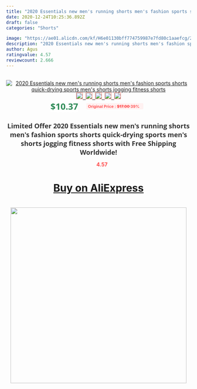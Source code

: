 ```yaml
---
title: "2020 Essentials new men's running shorts men's fashion sports shorts quick-drying sports men's shorts jogging fitness shorts"
date: 2020-12-24T10:25:36.892Z
draft: false
categories: "Shorts"

image: "https://ae01.alicdn.com/kf/H6e01130bff774759987e7fd80c1aaefcg/2020-Essentials-new-men-s-running-shorts-men-s-fashion-sports-shorts-quick-drying-sports-men.jpg"
description: "2020 Essentials new men's running shorts men's fashion sports shorts quick-drying sports men's shorts jogging fitness shorts"
author: Agus
ratingvalue: 4.57
reviewcount: 2.666
---
```

<br>
<div style="text-align: center;">
<a href="https://s.click.aliexpress.com/e/_9je52d" target="_blank" rel="nofollow noopener noreferrer"><img alt="2020 Essentials new men's running shorts men's fashion sports shorts quick-drying sports men's shorts jogging fitness shorts" class="magnifier-image" src="https://ae01.alicdn.com/kf/H6e01130bff774759987e7fd80c1aaefcg/2020-Essentials-new-men-s-running-shorts-men-s-fashion-sports-shorts-quick-drying-sports-men.jpg_640x640.jpg">
<br>
<img style="border:1px solid salmon" src="https://ae01.alicdn.com/kf/H6e01130bff774759987e7fd80c1aaefcg/2020-Essentials-new-men-s-running-shorts-men-s-fashion-sports-shorts-quick-drying-sports-men.jpg_120x120.jpg">&nbsp;&nbsp;<img style="border:1px solid salmon" src="https://ae01.alicdn.com/kf/Hc4012d1077e44909973c09d3c0232519v/2020-Essentials-new-men-s-running-shorts-men-s-fashion-sports-shorts-quick-drying-sports-men.jpg_120x120.jpg">&nbsp;&nbsp;<img style="border:1px solid salmon" src="https://ae01.alicdn.com/kf/H623e20757b654a778babd84d278caf01u/2020-Essentials-new-men-s-running-shorts-men-s-fashion-sports-shorts-quick-drying-sports-men.jpg_120x120.jpg">&nbsp;&nbsp;<img style="border:1px solid salmon" src="https://ae01.alicdn.com/kf/H3490496991704354b636e036a45b7ab9V/2020-Essentials-new-men-s-running-shorts-men-s-fashion-sports-shorts-quick-drying-sports-men.jpg_120x120.jpg">&nbsp;&nbsp;<img style="border:1px solid salmon" src="https://ae01.alicdn.com/kf/H319370cb528d4bccb8e385d71071b1e2H/2020-Essentials-new-men-s-running-shorts-men-s-fashion-sports-shorts-quick-drying-sports-men.jpg_120x120.jpg"></a></div><br0>
<div style="text-align: center;"><span style="background-color: white; border: 0px; box-sizing: border-box; color: seagreen; display: inline-block; font-family: &quot;open sans&quot; , &quot;arial&quot; , &quot;helvetica&quot; , sans-serif , &quot;heiti&quot;; font-size: 24px; font-stretch: inherit; font-weight: 700; line-height: inherit; margin: 0px 10px 0px 0px; padding: 0px; vertical-align: middle;">$10.37 </span>
<span style="background: rgb(255 , 241 , 241); border-radius: 3px; border: 0px; box-sizing: border-box; color: #ff4747; display: inline-block; font-family: inherit; font-size: 12px; font-stretch: inherit; font-style: inherit; font-variant: inherit; font-weight: 600; line-height: inherit; margin: 0px; padding: 2px 5px; transform: scale(0.9); vertical-align: middle;">Original Price : <b style="text-decoration: line-through;">$17.00 </b> 39%&nbsp;&nbsp;</span></div>
<h1 style="color: #333333; display: inline-block; font-family: &quot;open sans&quot; , &quot;arial&quot; , &quot;helvetica&quot; , sans-serif , &quot;heiti&quot;; font-size: 18px; font-stretch: inherit; font-weight: 700; text-align: center;">Limited Offer 2020 Essentials new men's running shorts men's fashion sports shorts quick-drying sports men's shorts jogging fitness shorts with Free Shipping Worldwide!</h1>
<div style="color: #ff4747; text-align: center;">
<img src="https://4.bp.blogspot.com/-M0ZcTcb-5uY/XleCXlxnR4I/AAAAAAAAAEc/OrjgMkXV1oMQFaCRZj5HQwOCBcu3w1FegCPcBGAYYCw/s1600/star.png" style="height: 15px;">&nbsp;<b>4.57</b></div>
<div class="button_cont" align="center"><a class="buynow_a" href="https://s.click.aliexpress.com/e/_9je52d" target="_blank" rel="nofollow noopener noreferrer"><H1>Buy on AliExpress</H1></a></div><br>
<div class="separator" style="clear: both; text-align: center;">
<img src="https://lh3.googleusercontent.com/-pTy5HemUv9M/XlePHvY0dAI/AAAAAAAAAE4/0nX5iRUoIWY8eMW9Dpxeirr157OZliDIgCLcBGAsYHQ/s1600/badge.gif" width="480">
</div>
